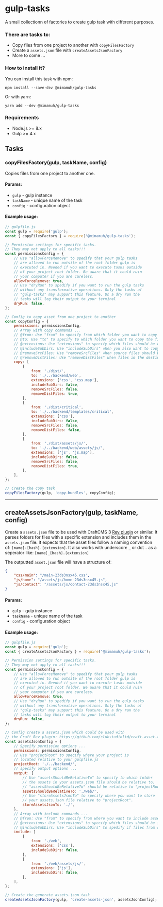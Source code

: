 # gulp-tasks

A small collectionn of factories to create gulp task with different purposes.

### There are tasks to:
* Copy files from one project to another with `copyFilesFactory`
* Create a `assets.json` file with `createAssetsJsonFactory`
* More to come ...


### How to install it?
You can install this task with npm:
```
npm install --save-dev @mimamuh/gulp-tasks
```
Or with yarn:
```
yarn add --dev @mimamuh/gulp-tasks
```

### Requirements
* Node.js >= 8.x
* Gulp >= 4.x




## Tasks

### copyFilesFactory(gulp, taskName, config)

Copies files from one project to another one.

#### Params:
* `gulp` - gulp instance
* `taskName` - unique name of the task
* `config` - configuration object

#### Example usage:
```js
// gulpfile.js
const gulp = require('gulp');
const { copyFilesFactory } = require('@mimamuh/gulp-tasks');

// Permission settings for specific tasks.
// They may not apply to all tasks!!!
const permissionsConfig = {
	// Use "allowForceRemove" to spedify that your gulp tasks
	// are allowed to run outsite of the root folder gulp is
	// executed in. Needed if you want to execute tasks outside
	// of your project root folder. Be aware that it could ruin
	// your computer if you are careless.
	allowForceRemove: true,
	// Use "dryRun" to spedify if you want to run the gulp tasks
	// without any transformative operations. Only the tasks of
	// "gulp-tasks" may support this feature. On a dry run the
	// tasks will log their output to your terminal
	dryRun: false,
};

// Config to copy asset from one project to another
const copyConfig = {
	permissions: permissionsConfig,
	// Array with copy commands ...
	// @from: Use "from" to specify from which folder you want to copy files.
	// @to: Use "to" to specify to which folder you want to copy the files.
	// @extensions: Use "extensions" to specify which files should be copied based on their extension.
	// @includeSubDirs: Use "includeSubDirs" when you also want to copy files from subdirectories. Defaults to "false". Files copied from subdirectories keep their folder structure.
	// @removeSrcFiles: Use "removeSrcFiles" when source files should be deleted after they have been copied to their destination. Defaults to "false".
	// @removeDistFiles: Use "removeDistFiles" when files in the destination directory should be removed before new files will be copied there. It only removes files which match the same extension patterns like the source files. Defaults to "false".
	copy: [
		{
			from: './dist/',
			to: './../backend/web',
			extensions: ['css', 'css.map'],
			includeSubDirs: false,
			removeSrcFiles: false,
			removeDistFiles: true,
		},
		{
			from: './dist/critical',
			to: './../backend/templates/critical',
			extensions: ['css'],
			includeSubDirs: false,
			removeSrcFiles: false,
			removeDistFiles: false,
		},
		{
			from: './dist/assets/js/',
			to: './../backend/web/assets/js/',
			extensions: ['js', 'js.map'],
			includeSubDirs: false,
			removeSrcFiles: false,
			removeDistFiles: true,
		},
	],
};

// Create the copy task
copyFilesFactory(gulp, 'copy-bundles', copyConfig);
```



---------------------------------------------------------------




## createAssetsJsonFactory(gulp, taskName, config)

Create a `assets.json` file to be used with CraftCMS 3 [Rev plugin](https://github.com/clubstudioltd/craft-asset-rev) or similar. It parses folders for files with a specific extension and includes them in the `assets.json` file. It expects that the asset files follow a naming convention of: `[name]-[hash].[extension]`. It also works with underscore `_` or dot `.` as a seperator like: `[name]_[hash].[extension]`

The outputted `asset.json` file will have a structure of:
```json
{
	"css/main": "/main-23ds3nsx45.css",
	"js/home": "/assets/js/home-23ds3nsx45.js",
	"js/contact": "/assets/js/contact-23ds3nsx45.js"
}
```

#### Params:
* `gulp` - gulp instance
* `taskName` - unique name of the task
* `config` - configuration object

#### Example usage:
```js
// gulpfile.js
const gulp = require('gulp');
const { createAssetsJsonFactory } = require('@mimamuh/gulp-tasks');

// Permission settings for specific tasks.
// They may not apply to all tasks!!!
const permissionsConfig = {
	// Use "allowForceRemove" to spedify that your gulp tasks
	// are allowed to run outsite of the root folder gulp is
	// executed in. Needed if you want to execute tasks outside
	// of your project root folder. Be aware that it could ruin
	// your computer if you are careless.
	allowForceRemove: true,
	// Use "dryRun" to spedify if you want to run the gulp tasks
	// without any transformative operations. Only the tasks of
	// "gulp-tasks" may support this feature. On a dry run the
	// tasks will log their output to your terminal
	dryRun: false,
};

// Config create a assets.json which could be used with
// the Craft Rev plugin: https://github.com/clubstudioltd/craft-asset-rev
const assetsJsonConfig = {
	// Specify permission options ...
	permissions: permissionsConfig,
	// Use "projectRoot" to specify where your project is
	// located relative to your gulpfile.js
	projectRoot: './../backend/',
	// specify output options ...
	output: {
		// Use "assetsShouldBeRelativeTo" to specify to which folder
		// the assets in your assets.json file should be relative to.
		// "assetsShouldBeRelativeTo" should be relative to "projectRoot".
		assetsShouldBeRelativeTo: './web/',
		// Use "storeAssetsJsonTo" to specify where you want to store
		// your assets.json file relative to "projectRoot".
		storeAssetsJsonTo: './',
	},
	// Array with include commands ...
	// @from: Use "from" to specify from where you want to include assets to your assets.json.
	// @extensions: Use "extensions" to specify which files should be included in your assets.json based on their extension.
	// @includeSubDirs: Use "includeSubDirs" to spedify if files from subdirectories should be included. Defaults to "false".
	include: [
		{
			from: './web',
			extensions: ['css'],
			includeSubDirs: false,
		},
		{
			from: './web/assets/js/',
			extensions: ['js'],
			includeSubDirs: false,
		},
	],
};

// Create the generate assets.json task
createAssetsJsonFactory(gulp, 'create-assets-json', assetsJsonConfig);
```
